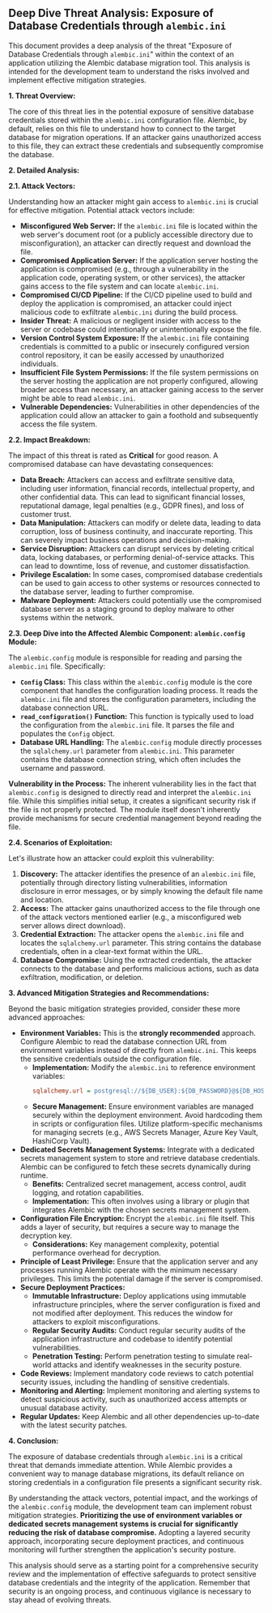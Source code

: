 ## Deep Dive Threat Analysis: Exposure of Database Credentials through `alembic.ini`

This document provides a deep analysis of the threat "Exposure of Database Credentials through `alembic.ini`" within the context of an application utilizing the Alembic database migration tool. This analysis is intended for the development team to understand the risks involved and implement effective mitigation strategies.

**1. Threat Overview:**

The core of this threat lies in the potential exposure of sensitive database credentials stored within the `alembic.ini` configuration file. Alembic, by default, relies on this file to understand how to connect to the target database for migration operations. If an attacker gains unauthorized access to this file, they can extract these credentials and subsequently compromise the database.

**2. Detailed Analysis:**

**2.1. Attack Vectors:**

Understanding how an attacker might gain access to `alembic.ini` is crucial for effective mitigation. Potential attack vectors include:

* **Misconfigured Web Server:** If the `alembic.ini` file is located within the web server's document root (or a publicly accessible directory due to misconfiguration), an attacker can directly request and download the file.
* **Compromised Application Server:** If the application server hosting the application is compromised (e.g., through a vulnerability in the application code, operating system, or other services), the attacker gains access to the file system and can locate `alembic.ini`.
* **Compromised CI/CD Pipeline:** If the CI/CD pipeline used to build and deploy the application is compromised, an attacker could inject malicious code to exfiltrate `alembic.ini` during the build process.
* **Insider Threat:** A malicious or negligent insider with access to the server or codebase could intentionally or unintentionally expose the file.
* **Version Control System Exposure:** If the `alembic.ini` file containing credentials is committed to a public or insecurely configured version control repository, it can be easily accessed by unauthorized individuals.
* **Insufficient File System Permissions:**  If the file system permissions on the server hosting the application are not properly configured, allowing broader access than necessary, an attacker gaining access to the server might be able to read `alembic.ini`.
* **Vulnerable Dependencies:**  Vulnerabilities in other dependencies of the application could allow an attacker to gain a foothold and subsequently access the file system.

**2.2. Impact Breakdown:**

The impact of this threat is rated as **Critical** for good reason. A compromised database can have devastating consequences:

* **Data Breach:**  Attackers can access and exfiltrate sensitive data, including user information, financial records, intellectual property, and other confidential data. This can lead to significant financial losses, reputational damage, legal penalties (e.g., GDPR fines), and loss of customer trust.
* **Data Manipulation:** Attackers can modify or delete data, leading to data corruption, loss of business continuity, and inaccurate reporting. This can severely impact business operations and decision-making.
* **Service Disruption:**  Attackers can disrupt services by deleting critical data, locking databases, or performing denial-of-service attacks. This can lead to downtime, loss of revenue, and customer dissatisfaction.
* **Privilege Escalation:**  In some cases, compromised database credentials can be used to gain access to other systems or resources connected to the database server, leading to further compromise.
* **Malware Deployment:**  Attackers could potentially use the compromised database server as a staging ground to deploy malware to other systems within the network.

**2.3. Deep Dive into the Affected Alembic Component: `alembic.config` Module:**

The `alembic.config` module is responsible for reading and parsing the `alembic.ini` file. Specifically:

* **`Config` Class:** This class within the `alembic.config` module is the core component that handles the configuration loading process. It reads the `alembic.ini` file and stores the configuration parameters, including the database connection URL.
* **`read_configuration()` Function:** This function is typically used to load the configuration from the `alembic.ini` file. It parses the file and populates the `Config` object.
* **Database URL Handling:** The `alembic.config` module directly processes the `sqlalchemy.url` parameter from `alembic.ini`. This parameter contains the database connection string, which often includes the username and password.

**Vulnerability in the Process:** The inherent vulnerability lies in the fact that `alembic.config` is designed to directly read and interpret the `alembic.ini` file. While this simplifies initial setup, it creates a significant security risk if the file is not properly protected. The module itself doesn't inherently provide mechanisms for secure credential management beyond reading the file.

**2.4. Scenarios of Exploitation:**

Let's illustrate how an attacker could exploit this vulnerability:

1. **Discovery:** The attacker identifies the presence of an `alembic.ini` file, potentially through directory listing vulnerabilities, information disclosure in error messages, or by simply knowing the default file name and location.
2. **Access:** The attacker gains unauthorized access to the file through one of the attack vectors mentioned earlier (e.g., a misconfigured web server allows direct download).
3. **Credential Extraction:** The attacker opens the `alembic.ini` file and locates the `sqlalchemy.url` parameter. This string contains the database credentials, often in a clear-text format within the URL.
4. **Database Compromise:**  Using the extracted credentials, the attacker connects to the database and performs malicious actions, such as data exfiltration, modification, or deletion.

**3. Advanced Mitigation Strategies and Recommendations:**

Beyond the basic mitigation strategies provided, consider these more advanced approaches:

* **Environment Variables:** This is the **strongly recommended** approach. Configure Alembic to read the database connection URL from environment variables instead of directly from `alembic.ini`. This keeps the sensitive credentials outside the configuration file.
    * **Implementation:** Modify the `alembic.ini` to reference environment variables:
      ```ini
      sqlalchemy.url = postgresql://${DB_USER}:${DB_PASSWORD}@${DB_HOST}:${DB_PORT}/${DB_NAME}
      ```
    * **Secure Management:**  Ensure environment variables are managed securely within the deployment environment. Avoid hardcoding them in scripts or configuration files. Utilize platform-specific mechanisms for managing secrets (e.g., AWS Secrets Manager, Azure Key Vault, HashiCorp Vault).
* **Dedicated Secrets Management Systems:** Integrate with a dedicated secrets management system to store and retrieve database credentials. Alembic can be configured to fetch these secrets dynamically during runtime.
    * **Benefits:** Centralized secret management, access control, audit logging, and rotation capabilities.
    * **Implementation:** This often involves using a library or plugin that integrates Alembic with the chosen secrets management system.
* **Configuration File Encryption:** Encrypt the `alembic.ini` file itself. This adds a layer of security, but requires a secure way to manage the decryption key.
    * **Considerations:** Key management complexity, potential performance overhead for decryption.
* **Principle of Least Privilege:** Ensure that the application server and any processes running Alembic operate with the minimum necessary privileges. This limits the potential damage if the server is compromised.
* **Secure Deployment Practices:**
    * **Immutable Infrastructure:** Deploy applications using immutable infrastructure principles, where the server configuration is fixed and not modified after deployment. This reduces the window for attackers to exploit misconfigurations.
    * **Regular Security Audits:** Conduct regular security audits of the application infrastructure and codebase to identify potential vulnerabilities.
    * **Penetration Testing:** Perform penetration testing to simulate real-world attacks and identify weaknesses in the security posture.
* **Code Reviews:** Implement mandatory code reviews to catch potential security issues, including the handling of sensitive credentials.
* **Monitoring and Alerting:** Implement monitoring and alerting systems to detect suspicious activity, such as unauthorized access attempts or unusual database activity.
* **Regular Updates:** Keep Alembic and all other dependencies up-to-date with the latest security patches.

**4. Conclusion:**

The exposure of database credentials through `alembic.ini` is a critical threat that demands immediate attention. While Alembic provides a convenient way to manage database migrations, its default reliance on storing credentials in a configuration file presents a significant security risk.

By understanding the attack vectors, potential impact, and the workings of the `alembic.config` module, the development team can implement robust mitigation strategies. **Prioritizing the use of environment variables or dedicated secrets management systems is crucial for significantly reducing the risk of database compromise.**  Adopting a layered security approach, incorporating secure deployment practices, and continuous monitoring will further strengthen the application's security posture.

This analysis should serve as a starting point for a comprehensive security review and the implementation of effective safeguards to protect sensitive database credentials and the integrity of the application. Remember that security is an ongoing process, and continuous vigilance is necessary to stay ahead of evolving threats.
